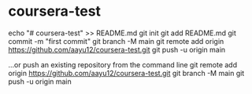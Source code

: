 # coursera-test

echo "# coursera-test" >> README.md
git init
git add README.md
git commit -m "first commit"
git branch -M main
git remote add origin https://github.com/aayu12/coursera-test.git
git push -u origin main

…or push an existing repository from the command line
git remote add origin https://github.com/aayu12/coursera-test.git
git branch -M main
git push -u origin main
